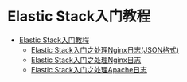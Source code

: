 Elastic Stack入门教程
===================
* [Elastic Stack入门教程](README.md)
  * [Elastic Stack入门之处理Nginx日志(JSON格式)](ElasticStack_NGINX-json/README.md)
  * [Elastic Stack入门之处理Nginx日志](ElasticStack_NGINX/README.md)
  * [Elastic Stack入门之处理Apache日志](ElasticStack_apache/README.md)
